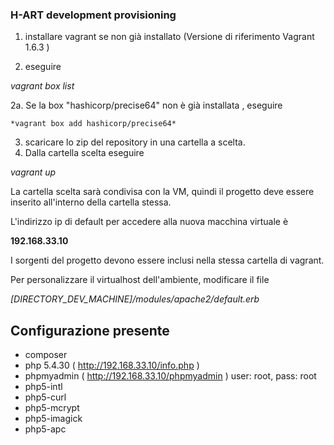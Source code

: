 ### H-ART development provisioning

1. installare vagrant se non già installato (Versione di riferimento Vagrant 1.6.3 )

2. eseguire 

  *vagrant box list*

  2a.  Se la box "hashicorp/precise64" non è già installata , eseguire
  
    *vagrant box add hashicorp/precise64*
    

3. scaricare lo zip del repository in una cartella a scelta.
4. Dalla cartella scelta eseguire

  *vagrant up*
 
 
La cartella scelta sarà condivisa con la VM, quindi il progetto deve essere inserito all'interno della cartella stessa.
  
L'indirizzo ip di default per accedere alla nuova macchina virtuale è 

**192.168.33.10**

I sorgenti del progetto devono essere inclusi nella stessa cartella di vagrant.

Per personalizzare il virtualhost dell'ambiente, modificare il file

*[DIRECTORY_DEV_MACHINE]/modules/apache2/default.erb*


## Configurazione presente
* composer
* php 5.4.30 ( http://192.168.33.10/info.php )
* phpmyadmin ( http://192.168.33.10/phpmyadmin ) user: root, pass: root
* php5-intl
* php5-curl
* php5-mcrypt
* php5-imagick
* php5-apc
